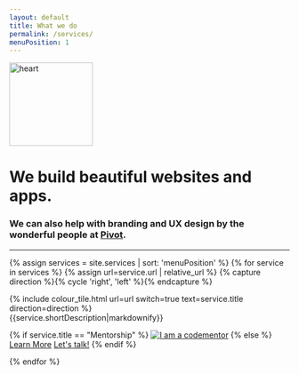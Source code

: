 ```yaml
--- 
layout: default 
title: What we do
permalink: /services/
menuPosition: 1
--- 
```


<div class="text-center">
    <img class="inline-block" src="{{'/images/Heartxhdpi.png'|relative_url}}" style="width: 150px" alt="heart">
    <h1>We build beautiful websites and apps.</h1>
    <h3>We can also help with branding and UX design by the wonderful people at <a href="http://letspivot.com/">Pivot</a>.</h3>
    <hr>
</div>

<div class="row">
  <div class="col-xs-12">
    <div class="spacer-70"></div>
  </div>
</div>

{% assign services = site.services | sort: 'menuPosition' %}
{% for service in services %}
  {% assign url=service.url | relative_url %}
  {% capture direction %}{% cycle 'right', 'left' %}{% endcapture %}
  <div class="row">
      <div class="col-xs-12 col-sm-6 {% if direction == 'left' %}col-sm-push-6{% endif %}">
        {% include colour_tile.html url=url switch=true text=service.title direction=direction %}
      </div>
      <div class="col-xs-12 col-sm-6 {% if direction == 'left' %}col-sm-pull-6{% endif %}">
        {{service.shortDescription|markdownify}}
        <p>
          {% if service.title == "Mentorship" %}
            <a href="https://www.codementor.io/raphaeltm?utm_source=github&utm_medium=button&utm_term=raphaeltm&utm_campaign=github"><img src="https://cdn.codementor.io/badges/i_am_a_codementor_dark.svg" alt="I am a codementor" style="max-width:100%"/></a>
          {% else %}
            <a href="{{service.url|relative_url}}" class="btn btn-default lrg">Learn More</a>
            <a href="#" class="drift-open-chat lrg btn btn-primary" data-msg="{{service.driftMsg|default:'Let me know what we can do for you!'}}">Let's talk!</a>
          {% endif %}
        </p>
      </div>
      <div class="col-xs-12">
        <div class="spacer-120"></div>
      </div>
  </div>
{% endfor %}